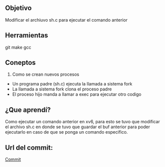## Objetivo
Modificar el archiuvo sh.c para ejecutar el comando anterior

## Herramientas
git
make
gcc

## Coneptos
1) Como se crean nuevos procesos
* Un programa padre (sh.c) ejecuta la llamada a sistema fork
* La llamada a sistema fork clona el proceso padre
* El proceso hijo manda a llamar a exec para ejecutar otro codigo

## ¿Que aprendí?
Como ejecutar un comando anterior en xv6, para esto se tuvo que modificar el archivo sh.c en donde se tuvo que guardar el buf anterior para poder ejecutarlo en caso de que se ponga un comando especifico.

## Url del commit:
[Commit](https://github.com/EduardoMSA/so-edu/commit/ef07857cfaee86928baa5a379f739a8b75ce9817)

